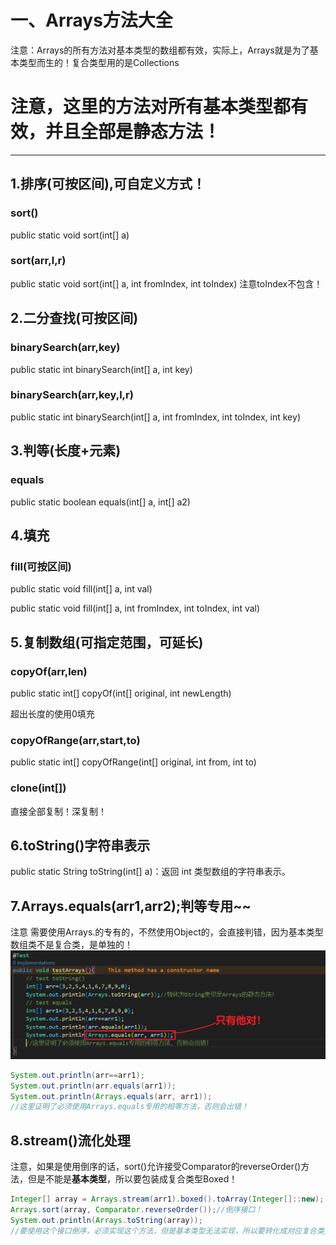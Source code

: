 # 一、Arrays方法大全
注意：Arrays的所有方法对基本类型的数组都有效，实际上，Arrays就是为了基本类型而生的！复合类型用的是Collections

# 注意，这里的方法对所有基本类型都有效，并且全部是静态方法！

---
## 1.排序(可按区间),可自定义方式！
### sort()
public static void sort(int[] a)

### sort(arr,l,r)
public static void sort(int[] a, int fromIndex, int toIndex)
注意toIndex不包含！

## 2.二分查找(可按区间)
### binarySearch(arr,key)
public static int binarySearch(int[] a, int key)

### binarySearch(arr,key,l,r)
public static int binarySearch(int[] a, int fromIndex, int toIndex, int key)

## 3.判等(长度+元素)
### equals
public static boolean equals(int[] a, int[] a2)


## 4.填充
### fill(可按区间)
public static void fill(int[] a, int val)

public static void fill(int[] a, int fromIndex, int toIndex, int val)

## 5.复制数组(可指定范围，可延长)
### copyOf(arr,len)
public static int[] copyOf(int[] original, int newLength)

超出长度的使用0填充

### copyOfRange(arr,start,to)
public static int[] copyOfRange(int[] original, int from, int to)

### clone(int[])
直接全部复制！深复制！

## 6.toString()字符串表示
public static String toString(int[] a)：返回 int 类型数组的字符串表示。

## 7.Arrays.equals(arr1,arr2);判等专用~~
 注意 需要使用Arrays.的专有的，不然使用Object的，会直接判错，因为基本类型数组类不是复合类，是单独的！
 ![alt text](../img/Arrays的equals方法.png)

 ```java
System.out.println(arr==arr1);
System.out.println(arr.equals(arr1));
System.out.println(Arrays.equals(arr, arr1));
//这里证明了必须使用Arrays.equals专用的相等方法，否则会出错！
 ```


## 8.stream()流化处理
注意，如果是使用倒序的话，sort()允许接受Comparator的reverseOrder()方法，但是不能是**基本类型**，所以要包装成复合类型Boxed！

```java
Integer[] array = Arrays.stream(arr1).boxed().toArray(Integer[]::new);
Arrays.sort(array, Comparator.reverseOrder());//倒序接口！
System.out.println(Arrays.toString(array));
//要使用这个接口倒序，必须实现这个方法，但是基本类型无法实现，所以要转化成对应复合类型！
```